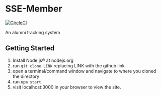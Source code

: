 # SSE-Member

[![CircleCI](https://circleci.com/gh/rit-sse/sse-member/tree/master.svg?style=svg)](https://circleci.com/gh/rit-sse/sse-member/tree/master)

An alumni tracking system

## Getting Started

1) Install Node.js® at nodejs.org
2) run `git clone LINK` replacing LINK with the github link
3) open a terminal/command window and navigate to where you cloned the directory
4) run `npm start`
5) visit localhost:3000 in your browser to view the site.
